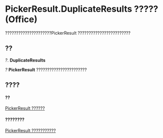
# PickerResult.DuplicateResults ????? (Office)

?????????????????????PickerResult ????????????????????????


## ??

 _?_. **DuplicateResults**

 _?_ **PickerResult** ???????????????????????


## ????


#### ??


[PickerResult ??????](5229d2ad-a32e-a864-9de4-dc651199ff58.md)
#### ????????


[PickerResult ???????????](http://msdn.microsoft.com/library/3d04c242-a306-c3f6-34e4-6c5a590a369f%28Office.15%29.aspx)